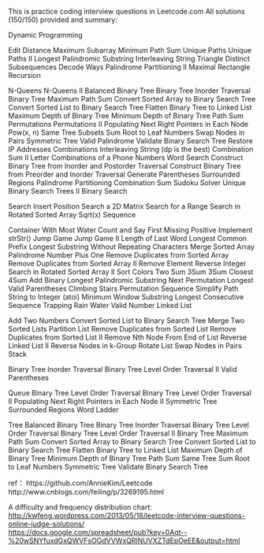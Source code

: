 This is practice coding interview questions in Leetcode.com 
All solutions (150/150) provided and summary:

Dynamic Programming

Edit Distance
Maximum Subarray
Minimum Path Sum
Unique Paths
Unique Paths II
Longest Palindromic Substring
Interleaving String
Triangle
Distinct Subsequences
Decode Ways
Palindrome Partitioning II
Maximal Rectangle
Recursion

N-Queens
N-Queens II
Balanced Binary Tree
Binary Tree Inorder Traversal
Binary Tree Maximum Path Sum
Convert Sorted Array to Binary Search Tree
Convert Sorted List to Binary Search Tree
Flatten Binary Tree to Linked List
Maximum Depth of Binary Tree
Minimum Depth of Binary Tree
Path Sum
Permutations
Permutations II
Populating Next Right Pointers in Each Node
Pow(x, n)
Same Tree
Subsets
Sum Root to Leaf Numbers
Swap Nodes in Pairs
Symmetric Tree
Valid Palindrome
Validate Binary Search Tree
Restore IP Addresses
Combinations
Interleaving String (dp is the best)
Combination Sum II
Letter Combinations of a Phone Numbers
Word Search
Construct Binary Tree from Inorder and Postorder Traversal
Construct Binary Tree from Preorder and Inorder Traversal
Generate Parentheses
Surrounded Regions 
Palindrome Partitioning
Combination Sum
Sudoku Solver
Unique Binary Search Trees II
Binary Search

Search Insert Position
Search a 2D Matrix
Search for a Range
Search in Rotated Sorted Array
Sqrt(x)
Sequence

Container With Most Water
Count and Say
First Missing Positive
Implement strStr()
Jump Game
Jump Game II
Length of Last Word
Longest Common Prefix
Longest Substring Without Repeating Characters
Merge Sorted Array
Palindrome Number
Plus One
Remove Duplicates from Sorted Array
Remove Duplicates from Sorted Array II
Remove Element
Reverse Integer
Search in Rotated Sorted Array II
Sort Colors
Two Sum
3Sum
3Sum Closest
4Sum
Add Binary
Longest Palindromic Substring
Next Permutation
Longest Valid Parentheses
Climbing Stairs
Permutation Sequence
Simplify Path
String to Integer (atoi)
Minimum Window Substring
Longest Consecutive Sequence
Trapping Rain Water
Valid Number
Linked List

Add Two Numbers
Convert Sorted List to Binary Search Tree
Merge Two Sorted Lists
Partition List
Remove Duplicates from Sorted List
Remove Duplicates from Sorted List II
Remove Nth Node From End of List
Reverse Linked List II
Reverse Nodes in k-Group
Rotate List
Swap Nodes in Pairs
Stack

Binary Tree Inorder Traversal
Binary Tree Level Order Traversal II
Valid Parentheses

Queue
   Binary Tree Level Order Traversal
   Binary Tree Level Order Traversal II
   Populating Next Right Pointers in Each Node II
   Symmetric Tree
   Surrounded Regions
   Word Ladder

Tree
   Balanced Binary Tree
   Binary Tree Inorder Traversal
   Binary Tree Level Order Traversal
   Binary Tree Level Order Traversal II
   Binary Tree Maximum Path Sum
   Convert Sorted Array to Binary Search Tree
   Convert Sorted List to Binary Search Tree
   Flatten Binary Tree to Linked List
   Maximum Depth of Binary Tree
   Minimum Depth of Binary Tree
   Path Sum
   Same Tree
   Sum Root to Leaf Numbers
   Symmetric Tree
   Validate Binary Search Tree

<p>
ref：
   https://github.com/AnnieKim/Leetcode <br>
   http://www.cnblogs.com/feiling/p/3269195.html <br>
   
A difficulty and frequency distribution chart: <br>
http://kwfeng.wordpress.com/2013/05/18/leetcode-interview-questions-online-judge-solutions/ <br>
https://docs.google.com/spreadsheet/pub?key=0Aqt--%20wSNYfuxdGxQWVFsOGdVVWxQRlNUVXZTdEpOeEE&output=html <br>
</p>

